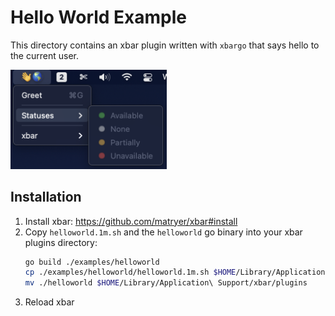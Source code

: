 # Hello World Example

This directory contains an xbar plugin written with `xbargo` that says hello to the current user.

<img src="screenshot.png" alt="tctx xbar integration" width="250"/>

## Installation

1. Install xbar: https://github.com/matryer/xbar#install
2. Copy `helloworld.1m.sh` and the `helloworld` go binary into your xbar plugins directory:
    ```bash
    go build ./examples/helloworld
    cp ./examples/helloworld/helloworld.1m.sh $HOME/Library/Application\ Support/xbar/plugins/helloworld.1m.sh
    mv ./helloworld $HOME/Library/Application\ Support/xbar/plugins
    ```
3. Reload xbar
